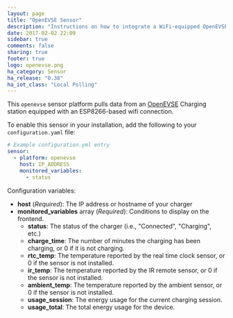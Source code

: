 ```yaml
---
layout: page
title: "OpenEVSE Sensor"
description: "Instructions on how to integrate a WiFi-equipped OpenEVSE Charging station with Home Assistant"
date: 2017-02-02 22:09
sidebar: true
comments: false
sharing: true
footer: true
logo: openevse.png
ha_category: Sensor
ha_release: "0.38"
ha_iot_class: "Local Polling"
---
```



This `openevse` sensor platform pulls data from an [OpenEVSE](https://www.openevse.com/) Charging station equipped with an ESP8266-based wifi connection.

To enable this sensor in your installation, add the following to your `configuration.yaml` file:

```yaml
# Example configuration.yml entry
sensor:
  - platform: openevse
    host: IP_ADDRESS
    monitored_variables:
      - status
```

Configuration variables:

- **host** (*Required*): The IP address or hostname of your charger
- **monitored_variables** array (*Required*): Conditions to display on the frontend.
  - **status**: The status of the charger (i.e., "Connected", "Charging", etc.)
  - **charge_time**: The number of minutes the charging has been charging, or 0 if it is not charging.
  - **rtc_temp**: The temperature reported by the real time clock sensor, or 0 if the sensor is not installed.
  - **ir_temp**: The temperature reported by the IR remote sensor, or 0 if the sensor is not installed.
  - **ambient_temp**: The temperature reported by the ambient sensor, or 0 if the sensor is not installed.
  - **usage_session**: The energy usage for the current charging session.
  - **usage_total**: The total energy usage for the device.
